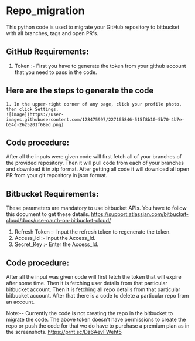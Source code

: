 # Repo_migration

This python code is used to migrate your GitHub repository to bitbucket with all branches, tags and open PR's.

## GitHub Requirements:
  1. Token :- First you have to generate the token from your github account that you need to pass in the code.
   ## Here are the steps to generate the code
    1. In the upper-right corner of any page, click your profile photo, then click Settings.
    ![image](https://user-images.githubusercontent.com/128475997/227165846-515f8b10-5b70-4b7e-b54d-2625201f68ed.png)



## Code procedure:

After all the inputs were given code will first fetch all of your branches of the provided repository.
Then it will pull code from each of your branches and download it in zip format.
After getting all code it will download all open PR from your git repository in json format.


## Bitbucket Requirements:
These parameters are mandatory to use bitbucket APIs.
You have to follow this document to get these details.
https://support.atlassian.com/bitbucket-cloud/docs/use-oauth-on-bitbucket-cloud/

  1. Refresh Token :- Input the refresh token to regenerate the token.
  2. Access_Id :- Input the Access_Id.
  3. Secret_Key :- Enter the Access_Id.
 
 
## Code procedure:

After all the input was given code will first fetch the token that will expire after some time.
Then it is fetching user details from that particular bitbucket account.
Then it is fetching all repo details from that particular bitbucket account.
After that there is a code to delete a particular repo from an account.


Note:-- Currently the code is not creating the repo in the bitbucket to migrate the code. The above token doesn't have permissions to create the repo or push the code for that we do have to purchase a premium plan as in the screenshots.
https://prnt.sc/Dz6AevFWeht5
